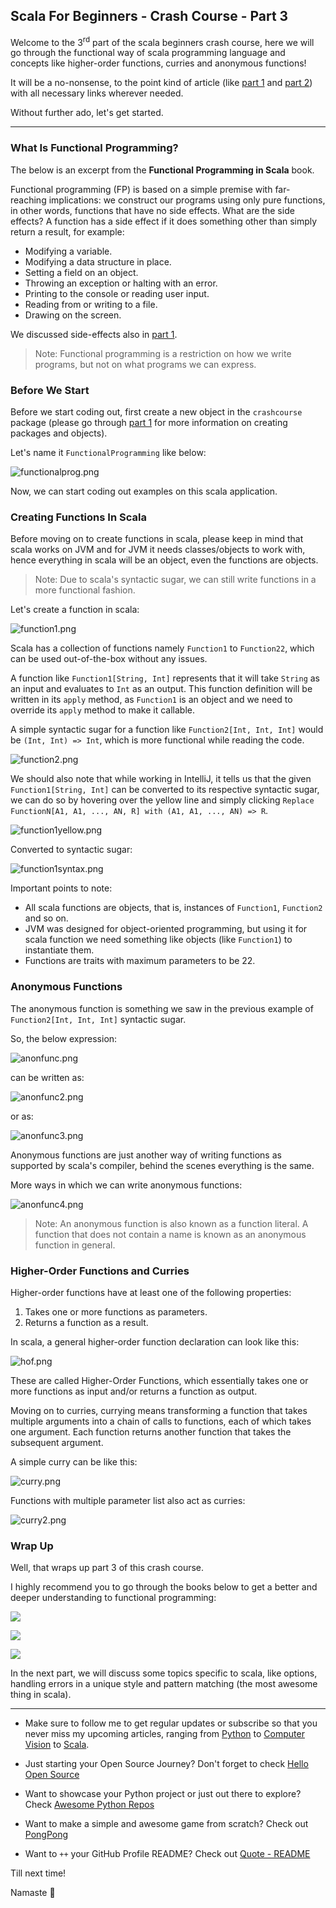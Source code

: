 ## Scala For Beginners - Crash Course - Part 3

Welcome to the 3<sup>rd</sup> part of the scala beginners crash course, here we will go through the functional way of scala programming language and concepts like higher-order functions, curries and anonymous functions!

It will be a no-nonsense, to the point kind of article (like [part 1](https://blog.codekaro.info/scala-for-beginners-crash-course-part-1) and [part 2](https://blog.codekaro.info/scala-for-beginners-crash-course-part-2)) with all necessary links wherever needed.

Without further ado, let's get started.

---

### What Is Functional Programming?

The below is an excerpt from the **Functional Programming in Scala** book.

Functional programming (FP) is based on a simple premise with far-reaching implications: we construct our programs using only pure functions, in other words, functions that have no side effects. What are the side effects? A function has a side effect if it does something other than simply return a result, for example:

* Modifying a variable.
* Modifying a data structure in place.
* Setting a field on an object.
* Throwing an exception or halting with an error.
* Printing to the console or reading user input.
* Reading from or writing to a file.
* Drawing on the screen.

We discussed side-effects also in [part 1](https://blog.codekaro.info/scala-for-beginners-crash-course-part-1).

> Note: Functional programming is a restriction on how we write programs, but not on what programs we can express.

### Before We Start

Before we start coding out, first create a new object in the `crashcourse` package (please go through [part 1](https://blog.codekaro.info/scala-for-beginners-crash-course-part-1) for more information on creating packages and objects).

Let's name it `FunctionalProgramming` like below:

![functionalprog.png](https://cdn.hashnode.com/res/hashnode/image/upload/v1630575945646/OC1gaLVh2.png)

Now, we can start coding out examples on this scala application.

### Creating Functions In Scala

Before moving on to create functions in scala, please keep in mind that scala works on JVM and for JVM it needs classes/objects to work with, hence everything in scala will be an object, even the functions are objects.

> Note: Due to scala's syntactic sugar, we can still write functions in a more functional fashion.

Let's create a function in scala:

![function1.png](https://cdn.hashnode.com/res/hashnode/image/upload/v1630575959941/pcZ5h_BWX.png)

Scala has a collection of functions namely `Function1` to `Function22`, which can be used out-of-the-box without any issues.

A function like `Function1[String, Int]` represents that it will take `String` as an input and evaluates to `Int` as an output. This function definition will be written in its `apply` method, as `Function1` is an object and we need to override its `apply` method to make it callable.

A simple syntactic sugar for a function like `Function2[Int, Int, Int]` would be `(Int, Int) => Int`, which is more functional while reading the code.

![function2.png](https://cdn.hashnode.com/res/hashnode/image/upload/v1630575972248/l-jeLp22Hj.png)

We should also note that while working in IntelliJ, it tells us that the given `Function1[String, Int]` can be converted to its respective syntactic sugar, we can do so by hovering over the yellow line and simply clicking `Replace FunctionN[A1, A1, ..., AN, R] with (A1, A1, ..., AN) => R`.

![function1yellow.png](https://cdn.hashnode.com/res/hashnode/image/upload/v1630575985895/CLRREEfBc.png)

Converted to syntactic sugar:

![function1syntax.png](https://cdn.hashnode.com/res/hashnode/image/upload/v1630575997793/1s4T2rLe-.png)

Important points to note:

* All scala functions are objects, that is, instances of `Function1`, `Function2` and so on.
* JVM was designed for object-oriented programming, but using it for scala function we need something like objects (like `Function1`) to instantiate them.
* Functions are traits with maximum parameters to be 22.

### Anonymous Functions

The anonymous function is something we saw in the previous example of `Function2[Int, Int, Int]` syntactic sugar.

So, the below expression:

![anonfunc.png](https://cdn.hashnode.com/res/hashnode/image/upload/v1630576036088/edN80uOpx.png)

can be written as:

![anonfunc2.png](https://cdn.hashnode.com/res/hashnode/image/upload/v1630576046885/Pqc562saY.png)

or as:

![anonfunc3.png](https://cdn.hashnode.com/res/hashnode/image/upload/v1630576059186/SLHmwCK82r.png)

Anonymous functions are just another way of writing functions as supported by scala's compiler, behind the scenes everything is the same.

More ways in which we can write anonymous functions:

![anonfunc4.png](https://cdn.hashnode.com/res/hashnode/image/upload/v1630576079593/k_WNsN_7p.png)

> Note: An anonymous function is also known as a function literal. A function that does not contain a name is known as an anonymous function in general.

### Higher-Order Functions and Curries

Higher-order functions have at least one of the following properties:

1. Takes one or more functions as parameters.
2. Returns a function as a result.

In scala, a general higher-order function declaration can look like this:

![hof.png](https://cdn.hashnode.com/res/hashnode/image/upload/v1630576093034/_ocWhLD0h.png)

These are called Higher-Order Functions, which essentially takes one or more functions as input and/or returns a function as output.

Moving on to curries, currying means transforming a function that takes multiple arguments into a chain of calls to functions, each of which takes one argument. Each function returns another function that takes the subsequent argument.

A simple curry can be like this:

![curry.png](https://cdn.hashnode.com/res/hashnode/image/upload/v1630576108908/ZoNJdX16A.png)

Functions with multiple parameter list also act as curries:

![curry2.png](https://cdn.hashnode.com/res/hashnode/image/upload/v1630576119542/o5ECg8pcP.png)

### Wrap Up

Well, that wraps up part 3 of this crash course.

I highly recommend you to go through the books below to get a better and deeper understanding to functional programming:

<a href="https://www.amazon.in/Functional-Thinking-Paradigm-Over-Syntax-ebook/dp/B00LEX6SP8?crid=2I35UGEUXLTHJ&dchild=1&keywords=functional+thinking&qid=1630574749&sprefix=functional+think%2Caps%2C317&sr=8-1&linkCode=li2&tag=chandrajidev-21&linkId=576c0c2c9e91856ea455b7baa167cbe1&language=en_IN&ref_=as_li_ss_il" target="_blank"><img border="0" src="//ws-in.amazon-adsystem.com/widgets/q?_encoding=UTF8&ASIN=B00LEX6SP8&Format=_SL160_&ID=AsinImage&MarketPlace=IN&ServiceVersion=20070822&WS=1&tag=chandrajidev-21&language=en_IN" ></a><img src="https://ir-in.amazon-adsystem.com/e/ir?t=chandrajidev-21&language=en_IN&l=li2&o=31&a=B00LEX6SP8" width="1" height="1" border="0" alt="" style="border:none !important; margin:0px !important;" />

<a href="https://www.amazon.in/Grokking-Simplicity-software-functional-thinking-ebook/dp/B09781TWFL?dchild=1&keywords=functional+thinking&qid=1630574798&sr=8-2&linkCode=li2&tag=chandrajidev-21&linkId=54fce22f0619670582a2391a0daf4e0b&language=en_IN&ref_=as_li_ss_il" target="_blank"><img border="0" src="//ws-in.amazon-adsystem.com/widgets/q?_encoding=UTF8&ASIN=B09781TWFL&Format=_SL160_&ID=AsinImage&MarketPlace=IN&ServiceVersion=20070822&WS=1&tag=chandrajidev-21&language=en_IN" ></a><img src="https://ir-in.amazon-adsystem.com/e/ir?t=chandrajidev-21&language=en_IN&l=li2&o=31&a=B09781TWFL" width="1" height="1" border="0" alt="" style="border:none !important; margin:0px !important;" />

<a href="https://www.amazon.in/Functional-Programming-Scala-Paul-Chiusano/dp/1617290653?crid=24RA56XW8MZX1&dchild=1&keywords=functional+programming+in+scala&qid=1630574828&sprefix=functional+prog%2Caps%2C322&sr=8-1&linkCode=li2&tag=chandrajidev-21&linkId=8928ebdaa8126f751f76a0612beeac4f&language=en_IN&ref_=as_li_ss_il" target="_blank"><img border="0" src="//ws-in.amazon-adsystem.com/widgets/q?_encoding=UTF8&ASIN=1617290653&Format=_SL160_&ID=AsinImage&MarketPlace=IN&ServiceVersion=20070822&WS=1&tag=chandrajidev-21&language=en_IN" ></a><img src="https://ir-in.amazon-adsystem.com/e/ir?t=chandrajidev-21&language=en_IN&l=li2&o=31&a=1617290653" width="1" height="1" border="0" alt="" style="border:none !important; margin:0px !important;" />

In the next part, we will discuss some topics specific to scala, like options, handling errors in a unique style and pattern matching (the most awesome thing in scala).

---

- Make sure to follow me to get regular updates or subscribe so that you never miss my upcoming articles, ranging from [Python](https://blog.codekaro.info/series/python) to [Computer Vision](https://blog.codekaro.info/series/computer-vision) to [Scala](https://blog.codekaro.info/series/scala).

- Just starting your Open Source Journey? Don't forget to check [Hello Open Source](https://github.com/siddharth2016/hello-open-source)

- Want to showcase your Python project or just out there to explore? Check [Awesome Python Repos](https://github.com/siddharth2016/awesome-python-repos)

- Want to make a simple and awesome game from scratch? Check out [PongPong](https://github.com/siddharth2016/PongPong)

- Want to `++` your GitHub Profile README? Check out [Quote - README](https://github.com/marketplace/actions/quote-readme)

Till next time!

Namaste 🙏
